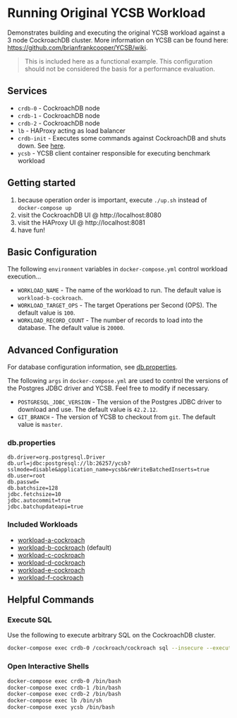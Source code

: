 # Running Original YCSB Workload
Demonstrates building and executing the original YCSB workload against a 3 node CockroachDB cluster.  More information on YCSB can be found here: https://github.com/brianfrankcooper/YCSB/wiki.

> This is included here as a functional example.  This configuration should not be considered the basis for a performance evaluation.

## Services
* `crdb-0` - CockroachDB node
* `crdb-1` - CockroachDB node
* `crdb-2` - CockroachDB node
* `lb` - HAProxy acting as load balancer
* `crdb-init` - Executes some commands against CockroachDB and shuts down. See [here](https://github.com/timveil-cockroach/cockroachdb-remote-client).
* `ycsb` - YCSB client container responsible for executing benchmark workload

## Getting started
1) because operation order is important, execute `./up.sh` instead of `docker-compose up`
2) visit the CockroachDB UI @ http://localhost:8080
3) visit the HAProxy UI @ http://localhost:8081
4) have fun!

## Basic Configuration
The following `environment` variables in `docker-compose.yml` control workload execution...
* `WORKLOAD_NAME` - The name of the workload to run.  The default value is `workload-b-cockroach`.
* `WORKLOAD_TARGET_OPS` - The target Operations per Second (OPS).  The default value is `100`.
* `WORKLOAD_RECORD_COUNT` - The number of records to load into the database.   The default value is `20000`.

## Advanced Configuration
For database configuration information, see [db.properties](ycsb/db.properties). 

The following `args` in `docker-compose.yml` are used to control the versions of the Postgres JDBC driver and YCSB.  Feel free to modify if necessary.
* `POSTGRESQL_JDBC_VERSION` - The version of the Postgres JDBC driver to download and use.  The default value is `42.2.12`.
* `GIT_BRANCH` - The version of YCSB to checkout from `git`.  The default value is `master`.


### db.properties
```properties
db.driver=org.postgresql.Driver
db.url=jdbc:postgresql://lb:26257/ycsb?sslmode=disable&application_name=ycsb&reWriteBatchedInserts=true
db.user=root
db.passwd=
db.batchsize=128
jdbc.fetchsize=10
jdbc.autocommit=true
jdbc.batchupdateapi=true
```

### Included Workloads

* [workload-a-cockroach](ycsb/workload-a-cockroach)
* [workload-b-cockroach](ycsb/workload-b-cockroach) (default)
* [workload-c-cockroach](ycsb/workload-c-cockroach)
* [workload-d-cockroach](ycsb/workload-d-cockroach)
* [workload-e-cockroach](ycsb/workload-e-cockroach)
* [workload-f-cockroach](ycsb/workload-f-cockroach)

## Helpful Commands

### Execute SQL
Use the following to execute arbitrary SQL on the CockroachDB cluster.
```bash
docker-compose exec crdb-0 /cockroach/cockroach sql --insecure --execute="select count(*) from ycsb.usertable;"
```

### Open Interactive Shells
```bash
docker-compose exec crdb-0 /bin/bash
docker-compose exec crdb-1 /bin/bash
docker-compose exec crdb-2 /bin/bash
docker-compose exec lb /bin/sh
docker-compose exec ycsb /bin/bash
```